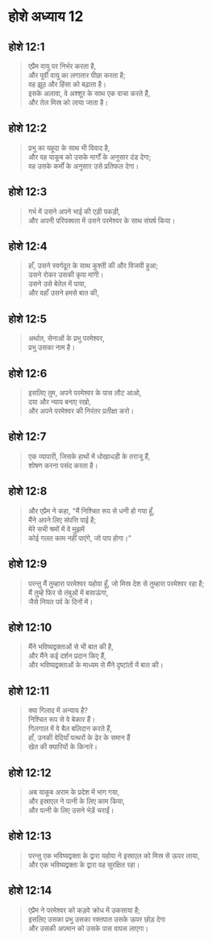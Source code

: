 # होशे अध्याय 12

## होशे 12:1

> एप्रैम वायु पर निर्भर करता है,  
> और पूर्वी वायु का लगातार पीछा करता है;  
> वह झूठ और हिंसा को बढ़ाता है।  
> इसके अलावा, वे अश्शूर के साथ एक वाचा करते हैं,  
> और तेल मिस्र को लाया जाता है।

## होशे 12:2

> प्रभु का यहूदा के साथ भी विवाद है,  
> और वह याकूब को उसके मार्गों के अनुसार दंड देगा;  
> वह उसके कर्मों के अनुसार उसे प्रतिफल देगा।

## होशे 12:3

> गर्भ में उसने अपने भाई की एड़ी पकड़ी,  
> और अपनी परिपक्वता में उसने परमेश्वर के साथ संघर्ष किया।

## होशे 12:4

> हाँ, उसने स्वर्गदूत के साथ कुश्ती की और विजयी हुआ;  
> उसने रोकर उसकी कृपा मांगी।  
> उसने उसे बेतेल में पाया,  
> और वहाँ उसने हमसे बात की,

## होशे 12:5

> अर्थात, सेनाओं के प्रभु परमेश्वर,  
> प्रभु उसका नाम है।

## होशे 12:6

> इसलिए तुम, अपने परमेश्वर के पास लौट आओ,  
> दया और न्याय बनाए रखो,  
> और अपने परमेश्वर की निरंतर प्रतीक्षा करो।

## होशे 12:7

> एक व्यापारी, जिसके हाथों में धोखाधड़ी के तराजू हैं,  
> शोषण करना पसंद करता है।

## होशे 12:8

> और एप्रैम ने कहा, "मैं निश्चित रूप से धनी हो गया हूँ,  
> मैंने अपने लिए संपत्ति पाई है;  
> मेरे सभी श्रमों में वे मुझमें  
> कोई गलत काम नहीं पाएंगे, जो पाप होगा।"

## होशे 12:9

> परन्तु मैं तुम्हारा परमेश्वर यहोवा हूँ, जो मिस्र देश से तुम्हारा परमेश्वर रहा है;  
> मैं तुम्हें फिर से तंबुओं में बसाऊंगा,  
> जैसे नियत पर्व के दिनों में।

## होशे 12:10

> मैंने भविष्यद्वक्ताओं से भी बात की है,  
> और मैंने कई दर्शन प्रदान किए हैं,  
> और भविष्यद्वक्ताओं के माध्यम से मैंने दृष्टांतों में बात की।

## होशे 12:11

> क्या गिलाद में अन्याय है?  
> निश्चित रूप से वे बेकार हैं।  
> गिलगाल में वे बैल बलिदान करते हैं,  
> हाँ, उनकी वेदियाँ पत्थरों के ढेर के समान हैं  
> खेत की क्यारियों के किनारे।

## होशे 12:12

> अब याकूब अराम के प्रदेश में भाग गया,  
> और इस्राएल ने पत्नी के लिए काम किया,  
> और पत्नी के लिए उसने भेड़ें चराईं।

## होशे 12:13

> परन्तु एक भविष्यद्वक्ता के द्वारा यहोवा ने इस्राएल को मिस्र से ऊपर लाया,  
> और एक भविष्यद्वक्ता के द्वारा वह सुरक्षित रहा।

## होशे 12:14

> एप्रैम ने परमेश्वर को कड़वे क्रोध में उकसाया है;  
> इसलिए उसका प्रभु उसका रक्तपात उसके ऊपर छोड़ देगा  
> और उसकी अपमान को उसके पास वापस लाएगा।
